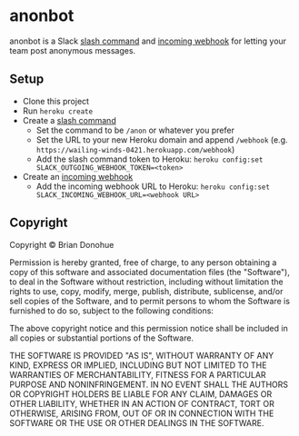 # anonbot

anonbot is a Slack [slash command](https://api.slack.com/slash-commands) and [incoming webhook](https://api.slack.com/incoming-webhooks) for letting your team post anonymous messages.

## Setup

- Clone this project
- Run `heroku create`
- Create a [slash command](https://api.slack.com/slash-commands)
    - Set the command to be `/anon` or whatever you prefer
    - Set the URL to your new Heroku domain and append `/webhook` (e.g. `https://wailing-winds-0421.herokuapp.com/webhook`)
    - Add the slash command token to Heroku: `heroku config:set SLACK_OUTGOING_WEBHOOK_TOKEN=<token>`
- Create an [incoming webhook](https://api.slack.com/incoming-webhooks)
    - Add the incoming webhook URL to Heroku: `heroku config:set SLACK_INCOMING_WEBHOOK_URL=<webhook URL>`

## Copyright

Copyright &copy; Brian Donohue

Permission is hereby granted, free of charge, to any person obtaining a copy of this software and associated documentation files (the "Software"), to deal in the Software without restriction, including without limitation the rights to use, copy, modify, merge, publish, distribute, sublicense, and/or sell copies of the Software, and to permit persons to whom the Software is furnished to do so, subject to the following conditions:

The above copyright notice and this permission notice shall be included in all copies or substantial portions of the Software.

THE SOFTWARE IS PROVIDED "AS IS", WITHOUT WARRANTY OF ANY KIND, EXPRESS OR IMPLIED, INCLUDING BUT NOT LIMITED TO THE WARRANTIES OF MERCHANTABILITY, FITNESS FOR A PARTICULAR PURPOSE AND NONINFRINGEMENT. IN NO EVENT SHALL THE AUTHORS OR COPYRIGHT HOLDERS BE LIABLE FOR ANY CLAIM, DAMAGES OR OTHER LIABILITY, WHETHER IN AN ACTION OF CONTRACT, TORT OR OTHERWISE, ARISING FROM, OUT OF OR IN CONNECTION WITH THE SOFTWARE OR THE USE OR OTHER DEALINGS IN THE SOFTWARE.

